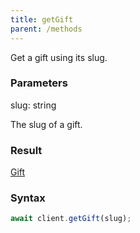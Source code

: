 ```yaml
---
title: getGift
parent: /methods
---
```


Get a gift using its slug.<span class="select-none">  </span>

### Parameters 

<div class="flex flex-col gap-3"><div><div class="font-mono" id="p_slug" data-anchor><span class="font-bold">slug</span><span class="opacity-50">:</span> <span>string</span></div><div class="pl-3"><div class="no-margin">

The slug of a gift.

</div></div></div></div>

### Result 

<div class="font-mono"><a href="/types/gift"  >Gift</a></div>

### Syntax

```ts
await client.getGift(slug);
```



